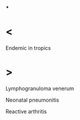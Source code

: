 # .

# <

Endemic in tropics

# >

Lymphogranuloma venerum

Neonatal pneumonitis

Reactive arthritis
